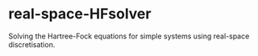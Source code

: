 # real-space-HFsolver
Solving the Hartree-Fock equations for simple systems using real-space discretisation.
